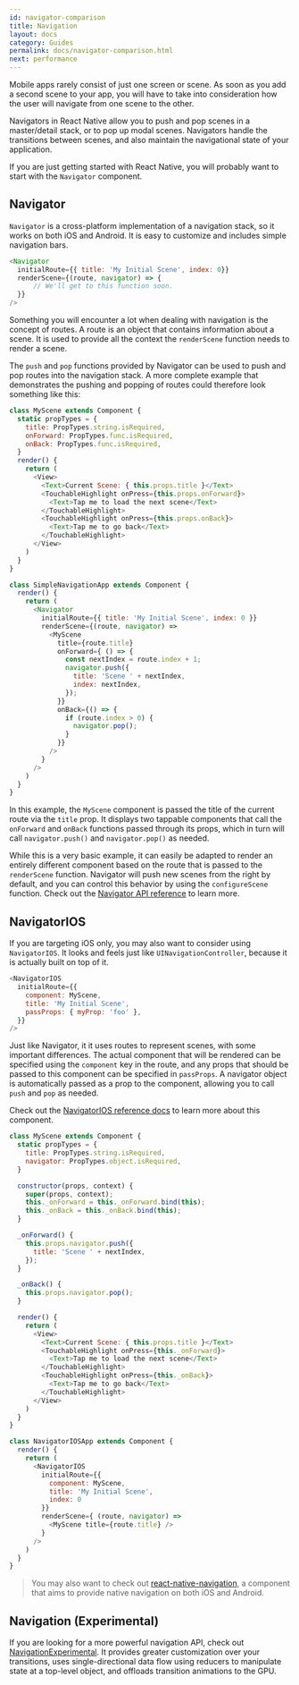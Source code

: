 ```yaml
---
id: navigator-comparison
title: Navigation
layout: docs
category: Guides
permalink: docs/navigator-comparison.html
next: performance
---
```


Mobile apps rarely consist of just one screen or scene. As soon as you add a second scene to your app, you will have to take into consideration how the user will navigate from one scene to the other.

Navigators in React Native allow you to push and pop scenes in a master/detail stack, or to pop up modal scenes. Navigators handle the transitions between scenes, and also maintain the navigational state of your application.

If you are just getting started with React Native, you will probably want to start with the `Navigator` component.

## Navigator

`Navigator` is a cross-platform implementation of a navigation stack, so it works on both iOS and Android. It is easy to customize and includes simple navigation bars.

```js
<Navigator
  initialRoute={{ title: 'My Initial Scene', index: 0}}
  renderScene={(route, navigator) => {
      // We'll get to this function soon.
  }}
/>
```

Something you will encounter a lot when dealing with navigation is the concept of routes. A route is an object that contains information about a scene. It is used to provide all the context the `renderScene` function needs to render a scene.

The `push` and `pop` functions provided by Navigator can be used to push and pop routes into the navigation stack. A more complete example that demonstrates the pushing and popping of routes could therefore look something like this:

```js
class MyScene extends Component {
  static propTypes = {
    title: PropTypes.string.isRequired,
    onForward: PropTypes.func.isRequired,
    onBack: PropTypes.func.isRequired,
  }
  render() {
    return (
      <View>
        <Text>Current Scene: { this.props.title }</Text>
        <TouchableHighlight onPress={this.props.onForward}>
          <Text>Tap me to load the next scene</Text>
        </TouchableHighlight>
        <TouchableHighlight onPress={this.props.onBack}>
          <Text>Tap me to go back</Text>
        </TouchableHighlight>
      </View>
    )
  }
}

class SimpleNavigationApp extends Component {
  render() {
    return (
      <Navigator
        initialRoute={{ title: 'My Initial Scene', index: 0 }}
        renderScene={(route, navigator) =>
          <MyScene
            title={route.title}
            onForward={ () => {
              const nextIndex = route.index + 1;
              navigator.push({
                title: 'Scene ' + nextIndex,
                index: nextIndex,
              });
            }}
            onBack={() => {
              if (route.index > 0) {
                navigator.pop();
              }
            }}
          />
        }
      />
    )
  }
}
```

In this example, the `MyScene` component is passed the title of the current route via the `title` prop. It displays two tappable components that call the `onForward` and `onBack` functions passed through its props, which in turn will call `navigator.push()` and `navigator.pop()` as needed.

While this is a very basic example, it can easily be adapted to render an entirely different component based on the route that is passed to the `renderScene` function. Navigator will push new scenes from the right by default, and you can control this behavior by using the `configureScene` function. Check out the [Navigator API reference](docs/navigator.html) to learn more.

## NavigatorIOS

If you are targeting iOS only, you may also want to consider using `NavigatorIOS`. It looks and feels just like `UINavigationController`, because it is actually built on top of it.

```js
<NavigatorIOS
  initialRoute={{
    component: MyScene,
    title: 'My Initial Scene',
    passProps: { myProp: 'foo' },
  }}
/>
```

Just like Navigator, it it uses routes to represent scenes, with some important differences. The actual component that will be rendered can be specified using the `component` key in the route, and any props that should be passed to this component can be specified in `passProps`. A navigator object is automatically passed as a prop to the component, allowing you to call `push` and `pop` as needed.

Check out the [NavigatorIOS reference docs](docs/navigatorios.html) to learn more about this component.

```js
class MyScene extends Component {
  static propTypes = {
    title: PropTypes.string.isRequired,
    navigator: PropTypes.object.isRequired,
  }

  constructor(props, context) {
    super(props, context);
    this._onForward = this._onForward.bind(this);
    this._onBack = this._onBack.bind(this);
  }

  _onForward() {
    this.props.navigator.push({
      title: 'Scene ' + nextIndex,
    });
  }

  _onBack() {
    this.props.navigator.pop();
  }

  render() {
    return (
      <View>
        <Text>Current Scene: { this.props.title }</Text>
        <TouchableHighlight onPress={this._onForward}>
          <Text>Tap me to load the next scene</Text>
        </TouchableHighlight>
        <TouchableHighlight onPress={this._onBack}>
          <Text>Tap me to go back</Text>
        </TouchableHighlight>
      </View>
    )
  }
}

class NavigatorIOSApp extends Component {
  render() {
    return (
      <NavigatorIOS
        initialRoute={{
          component: MyScene,
          title: 'My Initial Scene',
          index: 0
        }}
        renderScene={ (route, navigator) =>
          <MyScene title={route.title} />
        }
      />
    )
  }
}
```

> You may also want to check out [react-native-navigation](https://github.com/wix/react-native-navigation), a component that aims to provide native navigation on both iOS and Android.

## Navigation (Experimental)

If you are looking for a more powerful navigation API, check out [NavigationExperimental](https://github.com/facebook/react-native/tree/master/Examples/UIExplorer/NavigationExperimental). It provides greater customization over your transitions, uses single-directional data flow using reducers to manipulate state at a top-level object, and offloads transition animations to the GPU.

